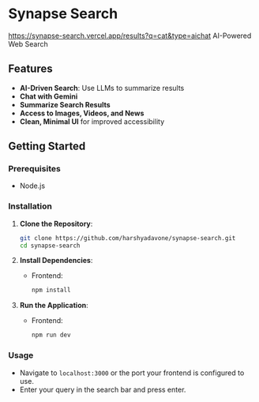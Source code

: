 # Synapse Search
https://synapse-search.vercel.app/results?q=cat&type=aichat
AI-Powered Web Search

## Features
- **AI-Driven Search**: Use LLMs to summarize results
- **Chat with Gemini**
- **Summarize Search Results**
- **Access to Images, Videos, and News**
- **Clean, Minimal UI** for improved accessibility

## Getting Started

### Prerequisites
- Node.js 

### Installation

1. **Clone the Repository**:
   ```bash
   git clone https://github.com/harshyadavone/synapse-search.git
   cd synapse-search
   ```

2. **Install Dependencies**:
   - Frontend:
     ```bash
     npm install
     ```

3. **Run the Application**:
   - Frontend:
     ```bash
     npm run dev
     ```

### Usage
- Navigate to `localhost:3000` or the port your frontend is configured to use.
- Enter your query in the search bar and press enter.
